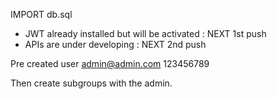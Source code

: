 IMPORT db.sql


- JWT already installed but will be activated : NEXT 1st push
- APIs are under developing : NEXT 2nd push

Pre created user
admin@admin.com 123456789

Then create subgroups with the admin.
